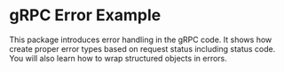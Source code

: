 # gRPC Error Example
This package introduces error handling in the gRPC code. It 
shows how create proper error types based on request status
including status code.  You will also learn how to wrap structured
objects in errors.
